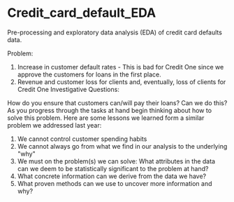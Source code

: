# Credit_card_default_EDA
Pre-processing and exploratory data analysis (EDA) of credit card defaults data. 

Problem:
1) Increase in customer default rates - This is bad for Credit One since we approve the customers for loans in the first place.
2) Revenue and customer loss for clients and, eventually, loss of clients for Credit One
Investigative Questions:

How do you ensure that customers can/will pay their loans? Can we do this?
As you progress through the tasks at hand begin thinking about how to solve this problem. Here are some lessons we learned form a similar problem we addressed last year:

1) We cannot control customer spending habits
2) We cannot always go from what we find in our analysis to the underlying "why"
3) We must on the problem(s) we can solve: What attributes in the data can we deem to be statistically significant to the problem at hand?
4) What concrete information can we derive from the data we have?
5) What proven methods can we use to uncover more information and why?

